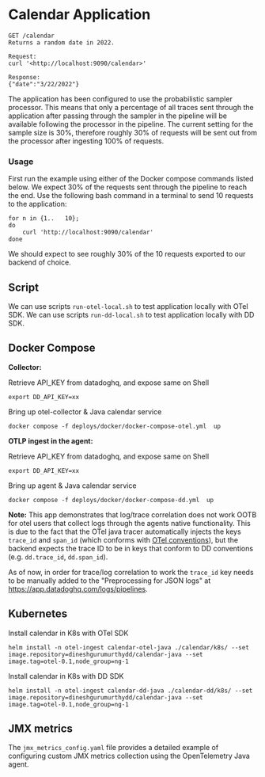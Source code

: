 # Calendar Application

```
GET /calendar
Returns a random date in 2022.
```

```
Request:
curl '<http://localhost:9090/calendar>'

Response:
{"date":"3/22/2022"}
```

The application has been configured to use the probabilistic sampler processor. This means that only a percentage of all traces sent through the application after passing through the sampler in the pipeline will be available following the processor in the pipeline. The current setting for the sample size is 30%, therefore roughly 30% of requests will be sent out from the processor after ingesting 100% of requests.

### Usage

First run the example using either of the Docker compose commands listed below. We expect 30% of the requests sent through the pipeline to reach the end. Use the following bash command in a terminal to send 10 requests to the application:

    for n in {1..   10};
    do
        curl 'http://localhost:9090/calendar'
    done

We should expect to see roughly 30% of the 10 requests exported to our backend of choice.

## Script

We can use scripts `run-otel-local.sh` to test application locally with OTel SDK.
We can use scripts `run-dd-local.sh` to test application locally with DD SDK.

## Docker Compose

**Collector:**

Retrieve API_KEY from datadoghq, and expose same on Shell

```
export DD_API_KEY=xx
```

Bring up otel-collector & Java calendar service

```
docker compose -f deploys/docker/docker-compose-otel.yml  up
```

**OTLP ingest in the agent:**

Retrieve API_KEY from datadoghq, and expose same on Shell

```
export DD_API_KEY=xx
```

Bring up agent & Java calendar service

```
docker compose -f deploys/docker/docker-compose-dd.yml  up
```

**Note:** This app demonstrates that log/trace correlation does not work OOTB for otel users that collect logs through the agents native functionality. This is due to the fact that the OTel java tracer automatically injects the keys `trace_id` and `span_id` (which conforms with [OTel conventions](https://github.com/open-telemetry/opentelemetry-collector/blob/7b6937aacd0232c7f07f503b20ae7a8a70336914/pdata/plog/json.go#L118-L125)), but the backend expects the trace ID to be in keys that conform to DD conventions (e.g. `dd.trace_id`, `dd.span_id`).

As of now, in order for trace/log correlation to work the `trace_id` key needs to be manually added to the "Preprocessing for JSON logs" at <https://app.datadoghq.com/logs/pipelines>.

## Kubernetes

Install calendar in K8s with OTel SDK

```
helm install -n otel-ingest calendar-otel-java ./calendar/k8s/ --set image.repository=dineshgurumurthydd/calendar-java --set image.tag=otel-0.1,node_group=ng-1
```

Install calendar in K8s with DD SDK

```
helm install -n otel-ingest calendar-dd-java ./calendar-dd/k8s/ --set image.repository=dineshgurumurthydd/calendar-java --set image.tag=otel-0.1,node_group=ng-1
```

## JMX metrics

The `jmx_metrics_config.yaml` file provides a detailed example of configuring custom JMX metrics collection using the OpenTelemetry Java agent.
